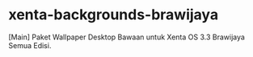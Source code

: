 # xenta-backgrounds-brawijaya
[Main] Paket Wallpaper Desktop Bawaan untuk Xenta OS 3.3 Brawijaya Semua Edisi.
